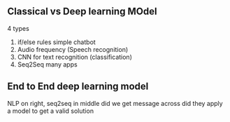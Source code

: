 ## Classical vs Deep learning MOdel

4 types
1. if/else rules simple chatbot
2. Audio frequency (Speech recognition)
3. CNN for text recognition (classification)
4. Seq2Seq many apps

## End to End deep learning model
NLP on right, seq2seq in middle
did we get message across
did they apply a model to get a valid solution

